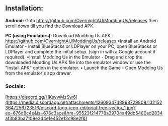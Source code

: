 ## Installation:
**Android:** Goto https://github.com/OvernightAU/ModdingUs/releases then scroll down till you find the Download APK.

**PC (using Emulators):** Download Modding Us APK - https://github.com/OvernightAU/ModdingUs/releases
•Install an Android Emulator - install BlueStacks or LDPlayer on your PC,
open BlueStacks or LDPlayer and complete the initial setup.
(sign in with a Google account if required).
•Install Modding Us in the Emulator - Drag and drop the downloaded Modding Us APK file into the emulator window or use the "Install APK" option in the emulator.
• Launch the Game - Open Modding Us from the emulator's app drawer.


### Socials:
[https://discord.gg/HKsywMzSw6](https://media.discordapp.net/attachments/1260934748998729809/1321523647256723516/discord-logo-icon-editorial-free-vector_1.jpg?ex=676d8c4e&is=676c3ace&hm=95523f214778a39704a49db5480ad2834af3b83ba7108e3d4e1e452e13c98e2f&)